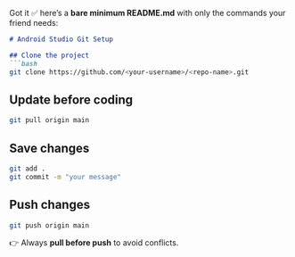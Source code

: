 Got it ✅ here’s a **bare minimum README.md** with only the commands your friend needs:

````markdown
# Android Studio Git Setup

## Clone the project
```bash
git clone https://github.com/<your-username>/<repo-name>.git
````

## Update before coding

```bash
git pull origin main
```

## Save changes

```bash
git add .
git commit -m "your message"
```

## Push changes

```bash
git push origin main
```

👉 Always **pull before push** to avoid conflicts.

```
